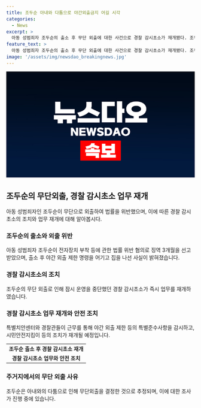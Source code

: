 ```yaml
---
title: 조두순 아내와 다툼으로 야간외출금지 어길 시각
categories:
  - News
excerpt: >
  아동 성범죄자 조두순의 출소 후 무단 외출에 대한 사건으로 경찰 감시초소가 재개됐다. 조두순은 야간외출 제한을 어겨 집을 나섰고, 이로 인해 1심에서 실형을 선고받았으며, 출소 후에도 무단 외출을 저질러 다시 구속됐다. 그는 아내와의 다툼을 이유로 외출한 것으로 파악됐다. 출소로 인해 잠시 중단됐던 경찰 감시초소와 시민안전지킴이 순찰 근무가 재개됐다. (150자)
feature_text: >
  아동 성범죄자 조두순의 출소 후 무단 외출에 대한 사건으로 경찰 감시초소가 재개됐다. 조두순은 야간외출 제한을 어겨 집을 나섰고, 이로 인해 1심에서 실형을 선고받았으며, 출소 후에도 무단 외출을 저질러 다시 구속됐다. 그는 아내와의 다툼을 이유로 외출한 것으로 파악됐다. 출소로 인해 잠시 중단됐던 경찰 감시초소와 시민안전지킴이 순찰 근무가 재개됐다. (150자)
image: '/assets/img/newsdao_breakingnews.jpg'
---
```


<p><img src="/assets/img/newsdao_breakingnews.jpg" alt="pcversion 속보" /></p>

<h2 data-ke-size="size26">조두순의 무단외출, 경찰 감시초소 업무 재개</h2>

<p data-ke-size="size16">아동 성범죄자인 조두순이 무단으로 외출하여 법률을 위반했으며, 이에 따른 경찰 감시초소의 조치와 업무 재개에 대해 알아봅시다.</p>

<h3>조두순의 출소와 외출 위반</h3>

<p data-ke-size="size16">아동 성범죄자 조두순이 전자장치 부착 등에 관한 법률 위반 혐의로 징역 3개월을 선고받았으며, 출소 후 야간 외출 제한 명령을 어기고 집을 나선 사실이 밝혀졌습니다.</p>

<h3>경찰 감시초소의 조치</h3>

<p data-ke-size="size16">조두순의 무단 외출로 인해 잠시 운영을 중단했던 경찰 감시초소가 즉시 업무를 재개하였습니다.</p>

<h3>경찰 감시초소 업무 재개와 안전 조치</h3>

<p data-ke-size="size16">특별치안센터와 경찰관들이 근무를 통해 야간 외출 제한 등의 특별준수사항을 감시하고, 시민안전지킴이 등의 조치가 재개될 예정입니다.</p>

<table>
  <tbody>
    <tr>
      <td style="text-align: center; height: 17px;"><b>조두순 출소 후 경찰 감시초소 재개</b></td>
    </tr>
    <tr>
      <td style="text-align: center; height: 17px;"><b>경찰 감시초소 업무와 안전 조치</b></td>
    </tr>
  </tbody>
</table>

<h3>주거지에서의 무단 외출 사유</h3>

<p data-ke-size="size16">조두순은 아내와의 다툼으로 인해 무단외출을 결정한 것으로 추정되며, 이에 대한 조사가 진행 중에 있습니다.</p>

